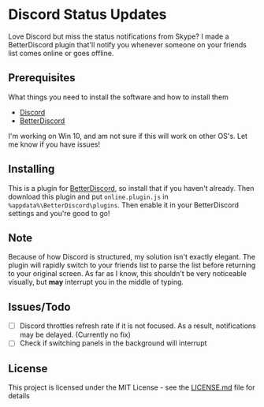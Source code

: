 # Discord Status Updates

Love Discord but miss the status notifications from Skype? I made a BetterDiscord plugin that'll notify you whenever someone on your friends list comes online or goes offline.

## Prerequisites

What things you need to install the software and how to install them

- [Discord](https://discordapp.com/)
- [BetterDiscord](https://github.com/Jiiks/BetterDiscordApp/releases)

I'm working on Win 10, and am not sure if this will work on other OS's. Let me know if you have issues!

## Installing

This is a plugin for [BetterDiscord](https://github.com/Jiiks/BetterDiscordApp/releases), so install that if you haven't already. Then download this plugin and put `online.plugin.js` in `%appdata%\BetterDiscord\plugins`. Then enable it in your BetterDiscord settings and you're good to go!

## Note

Because of how Discord is structured, my solution isn't exactly elegant. The plugin will rapidly switch to your friends list to parse the list before returning to your original screen. As far as I know, this shouldn't be very noticeable visually, but **may** interrupt you in the middle of typing.

## Issues/Todo

- [ ] Discord throttles refresh rate if it is not focused. As a result, notifications may be delayed. (Currently no fix)
- [ ] Check if switching panels in the background will interrupt

## License

This project is licensed under the MIT License - see the [LICENSE.md](LICENSE.md) file for details

